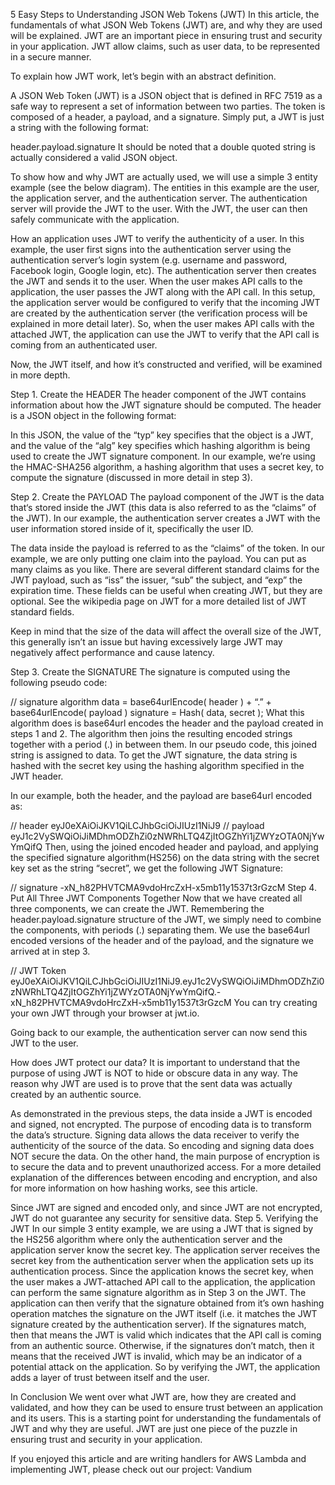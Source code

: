 5 Easy Steps to Understanding JSON Web Tokens (JWT)
In this article, the fundamentals of what JSON Web Tokens (JWT) are, and why they are used will be explained. JWT are an important piece in ensuring trust and security in your application. JWT allow claims, such as user data, to be represented in a secure manner.

To explain how JWT work, let’s begin with an abstract definition.

A JSON Web Token (JWT) is a JSON object that is defined in RFC 7519 as a safe way to represent a set of information between two parties. The token is composed of a header, a payload, and a signature.
Simply put, a JWT is just a string with the following format:

header.payload.signature
It should be noted that a double quoted string is actually considered a valid JSON object.

To show how and why JWT are actually used, we will use a simple 3 entity example (see the below diagram). The entities in this example are the user, the application server, and the authentication server. The authentication server will provide the JWT to the user. With the JWT, the user can then safely communicate with the application.


How an application uses JWT to verify the authenticity of a user.
In this example, the user first signs into the authentication server using the authentication server’s login system (e.g. username and password, Facebook login, Google login, etc). The authentication server then creates the JWT and sends it to the user. When the user makes API calls to the application, the user passes the JWT along with the API call. In this setup, the application server would be configured to verify that the incoming JWT are created by the authentication server (the verification process will be explained in more detail later). So, when the user makes API calls with the attached JWT, the application can use the JWT to verify that the API call is coming from an authenticated user.

Now, the JWT itself, and how it’s constructed and verified, will be examined in more depth.

Step 1. Create the HEADER
The header component of the JWT contains information about how the JWT signature should be computed. The header is a JSON object in the following format:


In this JSON, the value of the “typ” key specifies that the object is a JWT, and the value of the “alg” key specifies which hashing algorithm is being used to create the JWT signature component. In our example, we’re using the HMAC-SHA256 algorithm, a hashing algorithm that uses a secret key, to compute the signature (discussed in more detail in step 3).

Step 2. Create the PAYLOAD
The payload component of the JWT is the data that‘s stored inside the JWT (this data is also referred to as the “claims” of the JWT). In our example, the authentication server creates a JWT with the user information stored inside of it, specifically the user ID.


The data inside the payload is referred to as the “claims” of the token.
In our example, we are only putting one claim into the payload. You can put as many claims as you like. There are several different standard claims for the JWT payload, such as “iss” the issuer, “sub” the subject, and “exp” the expiration time. These fields can be useful when creating JWT, but they are optional. See the wikipedia page on JWT for a more detailed list of JWT standard fields.

Keep in mind that the size of the data will affect the overall size of the JWT, this generally isn’t an issue but having excessively large JWT may negatively affect performance and cause latency.

Step 3. Create the SIGNATURE
The signature is computed using the following pseudo code:

// signature algorithm
data = base64urlEncode( header ) + “.” + base64urlEncode( payload )
signature = Hash( data, secret );
What this algorithm does is base64url encodes the header and the payload created in steps 1 and 2. The algorithm then joins the resulting encoded strings together with a period (.) in between them. In our pseudo code, this joined string is assigned to data. To get the JWT signature, the data string is hashed with the secret key using the hashing algorithm specified in the JWT header.

In our example, both the header, and the payload are base64url encoded as:

// header
eyJ0eXAiOiJKV1QiLCJhbGciOiJIUzI1NiJ9
// payload
eyJ1c2VySWQiOiJiMDhmODZhZi0zNWRhLTQ4ZjItOGZhYi1jZWYzOTA0NjYwYmQifQ
Then, using the joined encoded header and payload, and applying the specified signature algorithm(HS256) on the data string with the secret key set as the string “secret”, we get the following JWT Signature:

// signature
-xN_h82PHVTCMA9vdoHrcZxH-x5mb11y1537t3rGzcM
Step 4. Put All Three JWT Components Together
Now that we have created all three components, we can create the JWT. Remembering the header.payload.signature structure of the JWT, we simply need to combine the components, with periods (.) separating them. We use the base64url encoded versions of the header and of the payload, and the signature we arrived at in step 3.

// JWT Token
eyJ0eXAiOiJKV1QiLCJhbGciOiJIUzI1NiJ9.eyJ1c2VySWQiOiJiMDhmODZhZi0zNWRhLTQ4ZjItOGZhYi1jZWYzOTA0NjYwYmQifQ.-xN_h82PHVTCMA9vdoHrcZxH-x5mb11y1537t3rGzcM
You can try creating your own JWT through your browser at jwt.io.

Going back to our example, the authentication server can now send this JWT to the user.

How does JWT protect our data?
It is important to understand that the purpose of using JWT is NOT to hide or obscure data in any way. The reason why JWT are used is to prove that the sent data was actually created by an authentic source.

As demonstrated in the previous steps, the data inside a JWT is encoded and signed, not encrypted. The purpose of encoding data is to transform the data’s structure. Signing data allows the data receiver to verify the authenticity of the source of the data. So encoding and signing data does NOT secure the data. On the other hand, the main purpose of encryption is to secure the data and to prevent unauthorized access. For a more detailed explanation of the differences between encoding and encryption, and also for more information on how hashing works, see this article.

Since JWT are signed and encoded only, and since JWT are not encrypted, JWT do not guarantee any security for sensitive data.
Step 5. Verifying the JWT
In our simple 3 entity example, we are using a JWT that is signed by the HS256 algorithm where only the authentication server and the application server know the secret key. The application server receives the secret key from the authentication server when the application sets up its authentication process. Since the application knows the secret key, when the user makes a JWT-attached API call to the application, the application can perform the same signature algorithm as in Step 3 on the JWT. The application can then verify that the signature obtained from it’s own hashing operation matches the signature on the JWT itself (i.e. it matches the JWT signature created by the authentication server). If the signatures match, then that means the JWT is valid which indicates that the API call is coming from an authentic source. Otherwise, if the signatures don’t match, then it means that the received JWT is invalid, which may be an indicator of a potential attack on the application. So by verifying the JWT, the application adds a layer of trust between itself and the user.

In Conclusion
We went over what JWT are, how they are created and validated, and how they can be used to ensure trust between an application and its users. This is a starting point for understanding the fundamentals of JWT and why they are useful. JWT are just one piece of the puzzle in ensuring trust and security in your application.

If you enjoyed this article and are writing handlers for AWS Lambda and implementing JWT, please check out our project: Vandium
